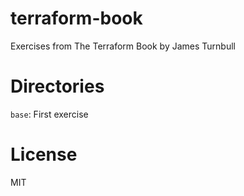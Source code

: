 # terraform-book
Exercises from The Terraform Book by James Turnbull

# Directories

`base`: First exercise

# License

MIT
